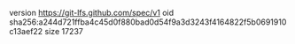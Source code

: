 version https://git-lfs.github.com/spec/v1
oid sha256:a244d721ffba4c45d0f880bad0d54f9a3d3243f4164822f5b0691910c13aef22
size 17237
